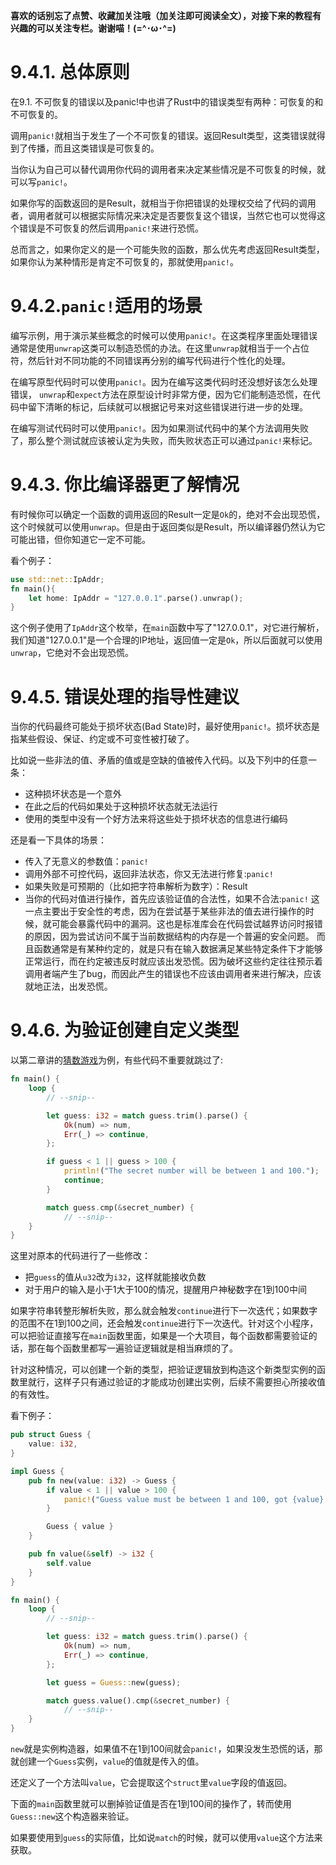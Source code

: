 **喜欢的话别忘了点赞、收藏加关注哦（加关注即可阅读全文），对接下来的教程有兴趣的可以关注专栏。谢谢喵！(=^･ω･^=)**
# 9.4.1. 总体原则
在9.1. 不可恢复的错误以及panic!中也讲了Rust中的错误类型有两种：可恢复的和不可恢复的。

调用`panic!`就相当于发生了一个不可恢复的错误。返回Result类型，这类错误就得到了传播，而且这类错误是可恢复的。

当你认为自己可以替代调用你代码的调用者来决定某些情况是不可恢复的时候，就可以写`panic!`。

如果你写的函数返回的是Result，就相当于你把错误的处理权交给了代码的调用者，调用者就可以根据实际情况来决定是否要恢复这个错误，当然它也可以觉得这个错误是不可恢复的然后调用`panic!`来进行恐慌。

总而言之，如果你定义的是一个可能失败的函数，那么优先考虑返回Result类型，如果你认为某种情形是肯定不可恢复的，那就使用`panic!`。

# 9.4.2.`panic!`适用的场景
编写示例，用于演示某些概念的时候可以使用`panic!`。在这类程序里面处理错误通常是使用`unwrap`这类可以制造恐慌的办法。在这里`unwrap`就相当于一个占位符，然后针对不同功能的不同错误再分别的编写代码进行个性化的处理。

在编写原型代码时可以使用`panic!`。因为在编写这类代码时还没想好该怎么处理错误， `unwrap`和`expect`方法在原型设计时非常方便，因为它们能制造恐慌，在代码中留下清晰的标记，后续就可以根据记号来对这些错误进行进一步的处理。

在编写测试代码时可以使用`panic!`。因为如果测试代码中的某个方法调用失败了，那么整个测试就应该被认定为失败，而失败状态正可以通过`panic!`来标记。

# 9.4.3. 你比编译器更了解情况
有时候你可以确定一个函数的调用返回的Result一定是`Ok`的，绝对不会出现恐慌，这个时候就可以使用`unwrap`。但是由于返回类似是Result，所以编译器仍然认为它可能出错，但你知道它一定不可能。

看个例子：
```rust
use std::net::IpAddr;
fn main(){
    let home: IpAddr = "127.0.0.1".parse().unwrap();
}
```
这个例子使用了`IpAddr`这个枚举，在`main`函数中写了"127.0.0.1"，对它进行解析，我们知道"127.0.0.1"是一个合理的IP地址，返回值一定是`Ok`，所以后面就可以使用`unwrap`，它绝对不会出现恐慌。

# 9.4.5. 错误处理的指导性建议
当你的代码最终可能处于损坏状态(Bad State)时，最好使用`panic!`。损坏状态是指某些假设、保证、约定或不可变性被打破了。

比如说一些非法的值、矛盾的值或是空缺的值被传入代码。以及下列中的任意一条：
- 这种损坏状态是一个意外
- 在此之后的代码如果处于这种损坏状态就无法运行
- 使用的类型中没有一个好方法来将这些处于损坏状态的信息进行编码

还是看一下具体的场景：
- 传入了无意义的参数值：`panic!`
- 调用外部不可控代码，返回非法状态，你又无法进行修复:`panic!`
- 如果失败是可预期的（比如把字符串解析为数字）：Result
- 当你的代码对值进行操作，首先应该验证值的合法性，如果不合法:`panic!`
  这一点主要出于安全性的考虑，因为在尝试基于某些非法的值去进行操作的时候，就可能会暴露代码中的漏洞。这也是标准库会在代码尝试越界访问时报错的原因，因为尝试访问不属于当前数据结构的内存是一个普遍的安全问题。
  而且函数通常是有某种约定的，就是只有在输入数据满足某些特定条件下才能够正常运行，而在约定被违反时就应该出发恐慌。因为破坏这些约定往往预示着调用者端产生了bug，而因此产生的错误也不应该由调用者来进行解决，应该就地正法，出发恐慌。

# 9.4.6. 为验证创建自定义类型
以第二章讲的[猜数游戏](https://blog.csdn.net/weixin_71793197/article/details/144414700)为例，有些代码不重要就跳过了:
```rust
fn main() {
	loop {
        // --snip--

        let guess: i32 = match guess.trim().parse() {
            Ok(num) => num,
            Err(_) => continue,
        };

        if guess < 1 || guess > 100 {
            println!("The secret number will be between 1 and 100.");
            continue;
        }

        match guess.cmp(&secret_number) {
            // --snip--
    }
}
```
这里对原本的代码进行了一些修改：
- 把`guess`的值从`u32`改为`i32`，这样就能接收负数
- 对于用户的输入是小于1大于100的情况，提醒用户神秘数字在1到100中间

如果字符串转整形解析失败，那么就会触发`continue`进行下一次迭代；如果数字的范围不在1到100之间，还会触发`continue`进行下一次迭代。针对这个小程序，可以把验证直接写在`main`函数里面，如果是一个大项目，每个函数都需要验证的话，那在每个函数里都写一遍验证逻辑就是相当麻烦的了。

针对这种情况，可以创建一个新的类型，把验证逻辑放到构造这个新类型实例的函数里就行，这样子只有通过验证的才能成功创建出实例，后续不需要担心所接收值的有效性。

看下例子：
```rust
pub struct Guess {
    value: i32,
}

impl Guess {
    pub fn new(value: i32) -> Guess {
        if value < 1 || value > 100 {
            panic!("Guess value must be between 1 and 100, got {value}.");
        }

        Guess { value }
    }

    pub fn value(&self) -> i32 {
        self.value
    }
}

fn main() {
	loop {
        // --snip--

        let guess: i32 = match guess.trim().parse() {
            Ok(num) => num,
            Err(_) => continue,
        };

        let guess = Guess::new(guess);

        match guess.value().cmp(&secret_number) {
            // --snip--
    }
}
```

`new`就是实例构造器，如果值不在1到100间就会`panic!`，如果没发生恐慌的话，那就创建一个`Guess`实例，`value`的值就是传入的值。

还定义了一个方法叫`value`，它会提取这个`struct`里`value`字段的值返回。

下面的`main`函数里就可以删掉验证值是否在1到100间的操作了，转而使用`Guess::new`这个构造器来验证。

如果要使用到`guess`的实际值，比如说`match`的时候，就可以使用`value`这个方法来获取。
